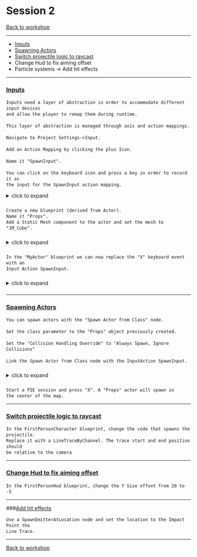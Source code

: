 # Session 2
[Back to workshop](https://github.com/Bleeck/UE_Workshop)

---
* [Inputs](https://github.com/Bleeck/UE_Workshop/blob/master/Session_2.md#inputs)
* [Spawning Actors](https://github.com/Bleeck/UE_Workshop/blob/master/Session_2.md#spawning-actors)
* [Switch projectile logic to raycast](https://github.com/Bleeck/UE_Workshop/blob/master/Session_2.md#switch-projectile-logic-to-raycast)
* Change Hud to fix aiming offset
* Particle systems -> Add hit effects
---
### [Inputs](https://github.com/Bleeck/UE_Workshop/blob/main/Session_2.md)

    Inputs need a layer of abstraction in order to accommodate different input devices
    and allow the player to remap them during runtime.

    This layer of abstraction is managed through axis and action mappings.

    Navigate to Project Settings->Input.

    Add an Action Mapping by clicking the plus Icon.

    Name it "SpawnInput".

    You can click on the keyboard icon and press a key in order to record it as
    the input for the SpawnInput action mapping.

  <details>
  <summary>click to expand </summary>

  ![](./Assets/Session2/Inputs/1.jpg)
  </details>   

###

    Create a new blueprint (derived from Actor).
    Name it "Props".
    Add a Static Mesh component to the actor and set the mesh to "1M_Cube".

###

  <details>
  <summary>click to expand </summary>

  ![](./Assets/Session2/Inputs/2.jpg)
  ![](./Assets/Session2/Inputs/3.jpg)
  </details>   

###

    In the "MyActor" blueprint we can now replace the "X" keyboard event with an
    Input Action SpawnInput.

###

  <details>
  <summary>click to expand </summary>

  ![](./Assets/Session2/Inputs/4.jpg)
  </details>   

###

---

### [Spawning Actors](https://github.com/Bleeck/UE_Workshop/blob/main/Session_2.md)

    You can spawn actors with the "Spawn Actor from Class" node.

    Set the class parameter to the "Props" object previously created.

    Set the "Collision Handling Override" to "Always Spawn, Ignore Collisions"

    Link the Spawn Actor from Class node with the InputAction SpawnInput.

###

  <details>
  <summary>click to expand </summary>

  ![](./Assets/Session2/Spawn/1.jpg)
  </details>   

###

    Start a PIE session and press "X". A "Props" actor will spawn in
    the center of the map.
---
### [Switch projectile logic to raycast](https://github.com/Bleeck/UE_Workshop/blob/main/Session_2.md)

    In the FirstPersonCharacter blueprint, change the code that spawns the projectile.
    Replace it with a LineTraceByChannel. The trace start and end position should
    be relative to the camera

---
### [Change Hud to fix aiming offset](https://github.com/Bleeck/UE_Workshop/blob/main/Session_2.md)

    In the FirstPersonHud blueprint, change the Y Size offset from 20 to -5
---
###[Add hit effects](https://github.com/Bleeck/UE_Workshop/blob/main/Session_2.md)

    Use a SpawnEmitterAtLocation node and set the location to the Impact Point the
    Line Trace.

---
[Back to workshop](https://github.com/Bleeck/UE_Workshop)
